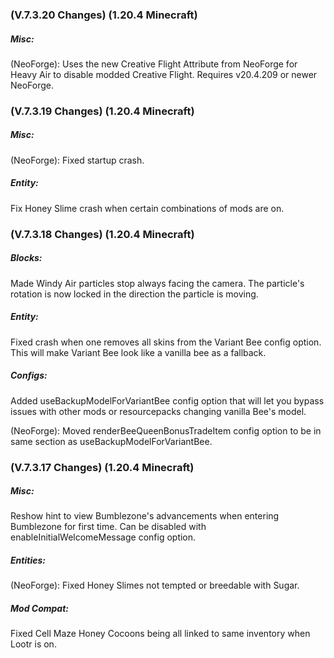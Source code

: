 ### **(V.7.3.20 Changes) (1.20.4 Minecraft)**

##### Misc:
(NeoForge): Uses the new Creative Flight Attribute from NeoForge for Heavy Air to disable modded Creative Flight.
 Requires v20.4.209 or newer NeoForge.


### **(V.7.3.19 Changes) (1.20.4 Minecraft)**

##### Misc:
(NeoForge): Fixed startup crash.

##### Entity:
Fix Honey Slime crash when certain combinations of mods are on.


### **(V.7.3.18 Changes) (1.20.4 Minecraft)**

##### Blocks:
Made Windy Air particles stop always facing the camera.
 The particle's rotation is now locked in the direction the particle is moving.

##### Entity:
Fixed crash when one removes all skins from the Variant Bee config option.
 This will make Variant Bee look like a vanilla bee as a fallback.

##### Configs:

Added useBackupModelForVariantBee config option that will let you bypass issues with other mods or resourcepacks changing vanilla Bee's model.

(NeoForge): Moved renderBeeQueenBonusTradeItem config option to be in same section as useBackupModelForVariantBee.


### **(V.7.3.17 Changes) (1.20.4 Minecraft)**

##### Misc:
Reshow hint to view Bumblezone's advancements when entering Bumblezone for first time.
 Can be disabled with enableInitialWelcomeMessage config option.

##### Entities:
(NeoForge): Fixed Honey Slimes not tempted or breedable with Sugar.

##### Mod Compat:
Fixed Cell Maze Honey Cocoons being all linked to same inventory when Lootr is on.

